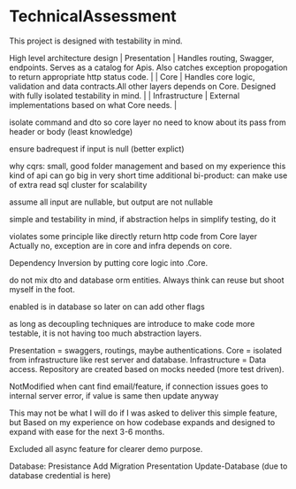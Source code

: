 # TechnicalAssessment

This project is designed with testability in mind.

High level architecture design
| Presentation | Handles routing, Swagger, endpoints. Serves as a catalog for Apis. Also catches exception propogation to return appropriate http status code. |
| Core | Handles core logic, validation and data contracts.All other layers depends on Core. Designed with fully isolated testability in mind. |
| Infrastructure | External implementations based on what Core needs. |

isolate command and dto so core layer no need to know about its pass from header or body (least knowledge)

ensure badrequest if input is null (better explict)

why cqrs: small, good folder management and based on my experience this kind of api can go big in very short time
additional bi-product: can make use of extra read sql cluster for scalability

assume all input are nullable, but output are not nullable

simple and testability in mind, if abstraction helps in simplify testing, do it

violates some principle like directly return http code from Core layer
Actually no, exception are in core and infra depends on core.

Dependency Inversion by putting core logic into .Core.

do not mix dto and database orm entities. Always think can reuse but shoot myself in the foot.

enabled is in database so later on can add other flags

as long as decoupling techniques are introduce to make code more testable, it is not having too much abstraction layers.

Presentation = swaggers, routings, maybe authentications. 
Core = isolated from infrastructure like rest server and database.
Infrastructure = Data access. Repository are created based on mocks needed (more test driven).

NotModified when cant find email/feature, if connection issues goes to internal server error, if value is same then update anyway

This may not be what I will do if I was asked to deliver this simple feature, but
Based on my experience on how codebase expands and designed to expand with ease for the next 3-6 months.

Excluded all async feature for clearer demo purpose.


Database: Presistance Add Migration
Presentation Update-Database (due to database credential is here)

